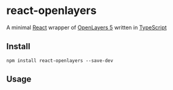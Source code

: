 # react-openlayers

A minimal [React](https://facebook.github.io/react/) 
wrapper of [OpenLayers 5](https://openlayers.org/)
written in [TypeScript](https://www.typescriptlang.org/)

## Install

    npm install react-openlayers --save-dev

## Usage
